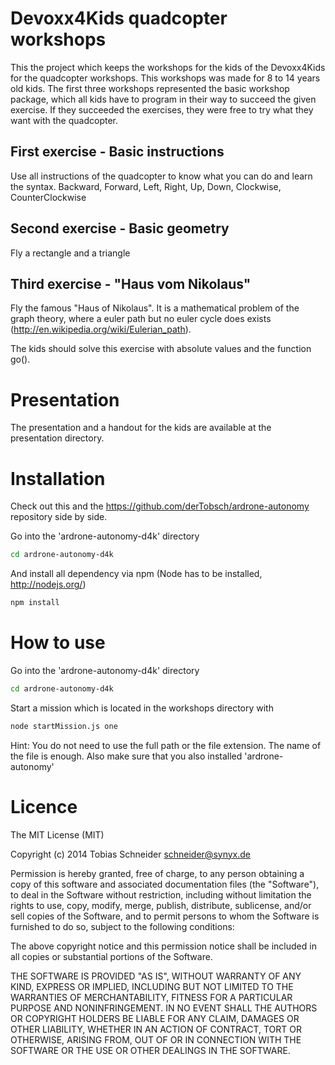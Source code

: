 # Devoxx4Kids quadcopter workshops

This the project which keeps the workshops for the kids of the Devoxx4Kids for the quadcopter workshops.
This workshops was made for 8 to 14 years old kids. The first three workshops represented the basic workshop package, 
which all kids have to program in their way to succeed the given exercise. If they succeeded the exercises, they were free
to try what they want with the quadcopter.


## First exercise - Basic instructions

Use all instructions of the quadcopter to know what you can do and learn the syntax.
Backward, Forward, Left, Right, Up, Down, Clockwise, CounterClockwise

## Second exercise - Basic geometry

Fly a rectangle and a triangle

## Third exercise - "Haus vom Nikolaus"

Fly the famous "Haus of Nikolaus". It is a mathematical problem of the graph theory,
where a euler path but no euler cycle does exists (http://en.wikipedia.org/wiki/Eulerian_path).

The kids should solve this exercise with absolute values and the function go().


# Presentation

The presentation and a handout for the kids are available at the presentation directory.


# Installation

Check out this and the https://github.com/derTobsch/ardrone-autonomy repository side by side.

Go into the 'ardrone-autonomy-d4k' directory
```sh
cd ardrone-autonomy-d4k
```

And install all dependency via npm (Node has to be installed, http://nodejs.org/)
```sh
npm install
```

# How to use

Go into the 'ardrone-autonomy-d4k' directory
```sh
cd ardrone-autonomy-d4k
```

Start a mission which is located in the workshops directory with
```sh
node startMission.js one
```

Hint: You do not need to use the full path or the file extension. The name of the file is enough. 
Also make sure that you also installed 'ardrone-autonomy'

# Licence

The MIT License (MIT)

Copyright (c) 2014 Tobias Schneider <schneider@synyx.de>

Permission is hereby granted, free of charge, to any person obtaining a copy
of this software and associated documentation files (the "Software"), to deal
in the Software without restriction, including without limitation the rights
to use, copy, modify, merge, publish, distribute, sublicense, and/or sell
copies of the Software, and to permit persons to whom the Software is
furnished to do so, subject to the following conditions:

The above copyright notice and this permission notice shall be included in all
copies or substantial portions of the Software.

THE SOFTWARE IS PROVIDED "AS IS", WITHOUT WARRANTY OF ANY KIND, EXPRESS OR
IMPLIED, INCLUDING BUT NOT LIMITED TO THE WARRANTIES OF MERCHANTABILITY,
FITNESS FOR A PARTICULAR PURPOSE AND NONINFRINGEMENT. IN NO EVENT SHALL THE
AUTHORS OR COPYRIGHT HOLDERS BE LIABLE FOR ANY CLAIM, DAMAGES OR OTHER
LIABILITY, WHETHER IN AN ACTION OF CONTRACT, TORT OR OTHERWISE, ARISING FROM,
OUT OF OR IN CONNECTION WITH THE SOFTWARE OR THE USE OR OTHER DEALINGS IN THE
SOFTWARE.